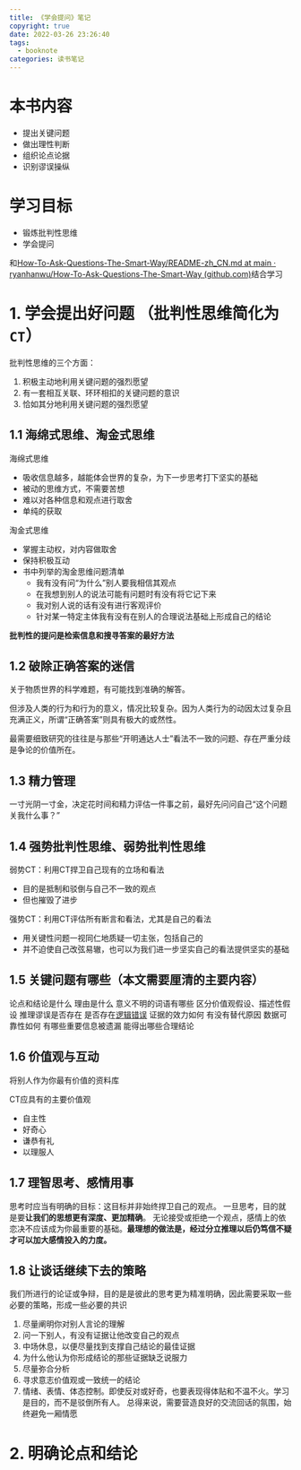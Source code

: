 ```yaml
---
title: 《学会提问》笔记
copyright: true
date: 2022-03-26 23:26:40
tags:
  - booknote
categories: 读书笔记
---
```


# 本书内容

- 提出关键问题
- 做出理性判断
- 组织论点论据
- 识别谬误操纵

# 学习目标

- 锻炼批判性思维
- 学会提问

和[How-To-Ask-Questions-The-Smart-Way/README-zh_CN.md at main · ryanhanwu/How-To-Ask-Questions-The-Smart-Way (github.com)](https://github.com/ryanhanwu/How-To-Ask-Questions-The-Smart-Way/blob/main/README-zh_CN.md)结合学习



# 1. 学会提出好问题 （批判性思维简化为 `CT`）

批判性思维的三个方面：

1. 积极主动地利用关键问题的强烈愿望
2. 有一套相互关联、环环相扣的关键问题的意识
3. 恰如其分地利用关键问题的强烈愿望



## 1.1 海绵式思维、淘金式思维

海绵式思维

- 吸收信息越多，越能体会世界的复杂，为下一步思考打下坚实的基础
- 被动的思维方式，不需要苦想
- 难以对各种信息和观点进行取舍
- 单纯的获取

淘金式思维

- 掌握主动权，对内容做取舍
- 保持积极互动
- 书中列举的淘金思维问题清单
  - 我有没有问“为什么”别人要我相信其观点
  - 在我想到别人的说法可能有问题时有没有将它记下来
  - 我对别人说的话有没有进行客观评价
  - 针对某一特定主体我有没有在别人的合理说法基础上形成自己的结论

**批判性的提问是检索信息和搜寻答案的最好方法**

## 1.2 破除正确答案的迷信

关于物质世界的科学难题，有可能找到准确的解答。

但涉及人类的行为和行为的意义，情况比较复杂。因为人类行为的动因太过复杂且充满正义，所谓“正确答案”则具有极大的或然性。

最需要细致研究的往往是与那些“开明通达人士”看法不一致的问题、存在严重分歧是争论的价值所在。

## 1.3 精力管理

一寸光阴一寸金，决定花时间和精力评估一件事之前，最好先问问自己“这个问题关我什么事？”

## 1.4 强势批判性思维、弱势批判性思维 

弱势CT：利用CT捍卫自己现有的立场和看法

- 目的是抵制和驳倒与自己不一致的观点
- 但也摧毁了进步

强势CT：利用CT评估所有断言和看法，尤其是自己的看法

- 用关键性问题一视同仁地质疑一切主张，包括自己的
- 并不迫使自己改弦易辙，也可以为我们进一步坚实自己的看法提供坚实的基础

## 1.5 关键问题有哪些（本文需要厘清的主要内容）

论点和结论是什么
理由是什么
意义不明的词语有哪些
区分价值观假设、描述性假设
推理谬误是否存在 
是否存在[逻辑错误](https://songzi2693.cn/post/b9b1da5a/)
证据的效力如何
有没有替代原因
数据可靠性如何
有哪些重要信息被遗漏
能得出哪些合理结论

## 1.6 价值观与互动

将别人作为你最有价值的资料库

CT应具有的主要价值观
- 自主性
- 好奇心
- 谦恭有礼
- 以理服人

## 1.7 理智思考、感情用事
思考时应当有明确的目标：这目标并非始终捍卫自己的观点。
一旦思考，目的就是要**让我们的思想更有深度、更加精确**。
无论接受或拒绝一个观点，感情上的依恋决不应该成为你最重要的基础。**最理想的做法是，经过分立推理以后仍笃信不疑才可以加大感情投入的力度。**

## 1.8 让谈话继续下去的策略

我们所进行的论证或争辩，目的是是彼此的思考更为精准明确，因此需要采取一些必要的策略，形成一些必要的共识

1. 尽量阐明你对别人言论的理解
2. 问一下别人，有没有证据让他改变自己的观点
3. 中场休息，以便尽量找到支撑自己结论的最佳证据
4. 为什么他认为你形成结论的那些证据缺乏说服力
5. 尽量弥合分析
6. 寻求意志价值观或一致统一的结论
7. 情绪、表情、体态控制。即使反对或好奇，也要表现得体贴和不温不火。学习是目的，而不是驳倒所有人。
总得来说，需要营造良好的交流回话的氛围，始终避免一厢情愿



# 2. 明确论点和结论

